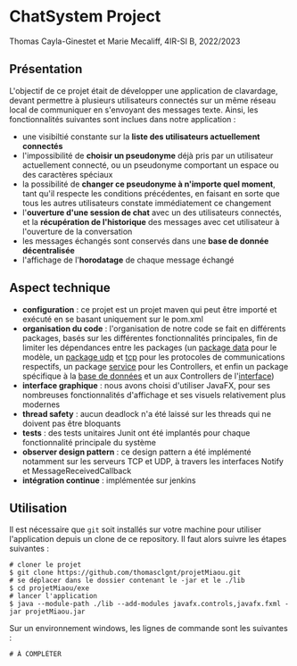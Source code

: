# ChatSystem Project
Thomas Cayla-Ginestet et Marie Mecaliff, 4IR-SI B, 2022/2023
## Présentation
L'objectif de ce projet était de développer une application de clavardage, devant permettre à plusieurs utilisateurs connectés sur un même réseau local de communiquer en s'envoyant des messages texte. Ainsi, les fonctionnalités suivantes sont inclues dans notre application :
* une visibiltié constante sur la **liste des utilisateurs actuellement connectés** 
* l'impossibilité de **choisir un pseudonyme** déjà pris par un utilisateur actuellement connecté, ou un pseudonyme comportant un espace ou des caractères spéciaux
* la possibilité de **changer ce pseudonyme à n'importe quel moment**, tant qu'il respecte les conditions précédentes, en faisant en sorte que tous les autres utilisateurs constate immédiatement ce changement
* l'**ouverture d'une session de chat** avec un des utilisateurs connectés, et la **récupération de l'historique** des messages avec cet utilisateur à l'ouverture de la conversation
* les messages échangés sont conservés dans une **base de donnée décentralisée**
* l'affichage de l'**horodatage** de chaque message échangé
## Aspect technique
* **configuration** : ce projet est un projet maven qui peut être importé et exécuté en se basant uniquement sur le pom.xml
* **organisation du code** : l'organisation de notre code se fait en différents packages, basés sur les différentes fonctionnalités principales, fin de limiter les dépendances entre les packages (un [package data](/src/main/java/data/) pour le modèle, un [package udp](/src/main/java/udp/) et [tcp](/src/main/java/tcp/) pour les protocoles de communications respectifs, un package [service](/src/main/java/service/) pour les Controllers, et enfin un package spécifique à la [base de données](/src/main/java/bdd/) et un aux Controllers de l'[interface](/src/main/java/frontend/))
* **interface graphique** : nous avons choisi d'utiliser JavaFX, pour ses nombreuses fonctionnalités d'affichage et ses visuels relativement plus modernes 
* **thread safety** : aucun deadlock n'a été laissé sur les threads qui ne doivent pas être bloquants
* **tests** : des tests unitaires Junit ont été implantés pour chaque fonctionnalité principale du système 
* **observer design pattern** : ce design pattern a été implémenté notamment sur les serveurs TCP et UDP, à travers les interfaces Notify et MessageReceivedCallback
* **intégration continue** : implémentée sur jenkins
## Utilisation
Il est nécessaire que ```git``` soit installés sur votre machine pour utiliser l'application depuis un clone de ce repository. Il faut alors suivre les étapes suivantes :
```
# cloner le projet
$ git clone https://github.com/thomasclgnt/projetMiaou.git
# se déplacer dans le dossier contenant le -jar et le ./lib
$ cd projetMiaou/exe
# lancer l'application
$ java --module-path ./lib --add-modules javafx.controls,javafx.fxml -jar projetMiaou.jar
```
Sur un environnement windows, les lignes de commande sont les suivantes :
```
# À COMPLÉTER
```
